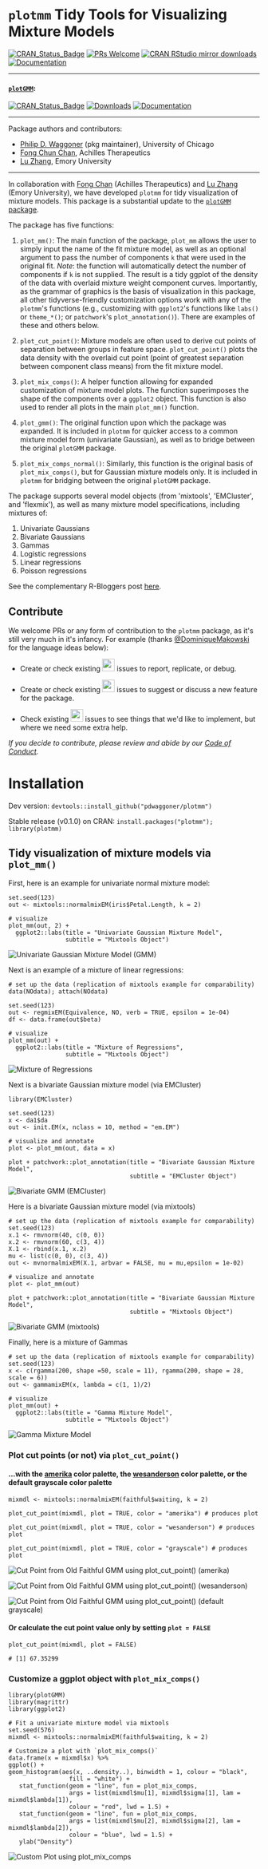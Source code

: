 # `plotmm` Tidy Tools for Visualizing Mixture Models
[![CRAN_Status_Badge](https://www.r-pkg.org/badges/version/plotmm)](http://cran.r-project.org/package=plotmm)
[![PRs Welcome](https://img.shields.io/badge/PRs-welcome-brightgreen.svg?style=plastic)](https://github.com/pdwaggoner/plotmm/pulls)
[![CRAN RStudio mirror downloads](http://cranlogs.r-pkg.org/badges/plotmm)](http://www.r-pkg.org/pkg/plotmm)
[![Documentation](https://img.shields.io/badge/documentation-plotmm-orange.svg?colorB=E91E63)](https://www.r-pkg.org/pkg/plotmm)

---
#### [`plotGMM`](https://CRAN.R-project.org/package=plotGMM):
[![CRAN_Status_Badge](https://www.r-pkg.org/badges/version/plotGMM)](http://cran.r-project.org/package=plotGMM)
[![Downloads](http://cranlogs.r-pkg.org/badges/grand-total/plotGMM)](http://cranlogs.r-pkg.org/)
[![Documentation](https://img.shields.io/badge/documentation-plotGMM-orange.svg?colorB=E91E63)](https://www.r-pkg.org/pkg/plotGMM)

---

Package authors and contributors:
  - [Philip D. Waggoner](https://github.com/pdwaggoner) (pkg maintainer), University of Chicago
  - [Fong Chun Chan](https://github.com/tinyheero), Achilles Therapeutics
  - [Lu Zhang](https://github.com/LuZhang0128), Emory University

---

In collaboration with [Fong Chan](https://github.com/tinyheero) (Achilles Therapeutics) and [Lu Zhang](https://github.com/LuZhang0128) (Emory University), we have developed `plotmm` for tidy visualization of mixture models. This package is a substantial update to the [`plotGMM` package](https://CRAN.R-project.org/package=plotGMM).

The package has five functions: 

1. `plot_mm()`: The main function of the package, `plot_mm` allows the user to simply input the name of the fit mixture model, as well as an optional argument to pass the number of components `k` that were used in the original fit. *Note*: the function will automatically detect the number of components if `k` is not supplied. The result is a tidy ggplot of the density of the data with overlaid mixture weight component curves. Importantly, as the grammar of graphics is the basis of visualization in this package, all other tidyverse-friendly customization options work with any of the `plotmm`'s functions (e.g., customizing with `ggplot2`'s functions like `labs()` or `theme_*()`; or `patchwork`'s `plot_annotation()`). There are examples of these and others below.  

2. `plot_cut_point()`: Mixture models are often used to derive cut points of separation between groups in feature space. `plot_cut_point()` plots the data density with the overlaid cut point (point of greatest separation between component class means) from the fit mixture model. 

3. `plot_mix_comps()`: A helper function allowing for expanded customization of mixture model plots. The function superimposes the shape of the components over a `ggplot2` object. This function is also used to render all plots in the main `plot_mm()` function.

4. `plot_gmm()`: The original function upon which the package was expanded. It is included in `plotmm` for quicker access to a common mixture model form (univariate Gaussian), as well as to bridge between the original `plotGMM` package.

5. `plot_mix_comps_normal()`: Similarly, this function is the original basis of `plot_mix_comps()`, but for Gaussian mixture models only. It is included in `plotmm` for bridging between the original `plotGMM` package.

The package supports several model objects (from 'mixtools', 'EMCluster', and 'flexmix'), as well as many mixture model specifications, including mixtures of: 

1. Univariate Gaussians
2. Bivariate Gaussians
3. Gammas
4. Logistic regressions
5. Linear regressions
6. Poisson regressions

See the complementary R-Bloggers post [here](https://www.r-bloggers.com/tidy-visualization-of-mixture-models-in-r/).

## Contribute

We welcome PRs or any form of contribution to the `plotmm` package, as it's still very much in it's infancy. For example (thanks [@DominiqueMakowski](https://github.com/DominiqueMakowski) for the language ideas below):

- Create or check existing <a href=https://github.com/pdwaggoner/plotmm/issues><img src="docs/src/assets/issue_bug.png" height="25"></a> issues to report, replicate, or debug.

- Create or check existing <a href=https://github.com/pdwaggoner/plotmm/issues><img src="docs/src/assets/issue_featureidea.png" height="25"></a> issues to suggest or discuss a new feature for the package.

- Check existing <a href=https://github.com/pdwaggoner/plotmm/issues><img src="docs/src/assets/issue_help.png" height="25"></a> issues to see things that we'd like to implement, but where we need some extra help.

*If you decide to contribute, please review and abide by our [Code of Conduct](https://github.com/pdwaggoner/plotmm/blob/master/CODE_OF_CONDUCT.md).* 

# Installation

Dev version: `devtools::install_github("pdwaggoner/plotmm")`

Stable release (v0.1.0) on CRAN: `install.packages("plotmm"); library(plotmm)`

## Tidy visualization of mixture models via `plot_mm()`

First, here is an example for univariate normal mixture model:

```{r }
set.seed(123)
out <- mixtools::normalmixEM(iris$Petal.Length, k = 2)

# visualize
plot_mm(out, 2) +
  ggplot2::labs(title = "Univariate Gaussian Mixture Model",
                subtitle = "Mixtools Object")
```
![Univariate Gaussian Mixture Model (GMM)](one.png)


Next is an example of a mixture of linear regressions:

```{r }
# set up the data (replication of mixtools example for comparability)
data(NOdata); attach(NOdata)

set.seed(123)
out <- regmixEM(Equivalence, NO, verb = TRUE, epsilon = 1e-04)
df <- data.frame(out$beta)

# visualize
plot_mm(out) +
  ggplot2::labs(title = "Mixture of Regressions",
                subtitle = "Mixtools Object")
```
![Mixture of Regressions](two.png)


Next is a bivariate Gaussian mixture model (via EMCluster)

```{r}
library(EMCluster)

set.seed(123)
x <- da1$da
out <- init.EM(x, nclass = 10, method = "em.EM")

# visualize and annotate
plot <- plot_mm(out, data = x)

plot + patchwork::plot_annotation(title = "Bivariate Gaussian Mixture Model",
                                  subtitle = "EMCluster Object")
```
![Bivariate GMM (EMCluster)](three.png)


Here is a bivariate Gaussian mixture model (via mixtools)

```{r}
# set up the data (replication of mixtools example for comparability)
set.seed(123)
x.1 <- rmvnorm(40, c(0, 0))
x.2 <- rmvnorm(60, c(3, 4))
X.1 <- rbind(x.1, x.2)
mu <- list(c(0, 0), c(3, 4))
out <- mvnormalmixEM(X.1, arbvar = FALSE, mu = mu,epsilon = 1e-02)

# visualize and annotate
plot <- plot_mm(out)

plot + patchwork::plot_annotation(title = "Bivariate Gaussian Mixture Model",
                                  subtitle = "Mixtools Object")
```
![Bivariate GMM (mixtools)](four.png)


Finally, here is a mixture of Gammas

```{r}
# set up the data (replication of mixtools example for comparability)
set.seed(123)
x <- c(rgamma(200, shape =50, scale = 11), rgamma(200, shape = 28, scale = 6))
out <- gammamixEM(x, lambda = c(1, 1)/2)

# visualize
plot_mm(out) +
  ggplot2::labs(title = "Gamma Mixture Model",
                subtitle = "Mixtools Object")

```
![Gamma Mixture Model](five.png)


### Plot cut points (or not) via `plot_cut_point()` 
#### ...with the [amerika](https://CRAN.R-project.org/package=amerika) color palette, the [wesanderson](https://CRAN.R-project.org/package=wesanderson) color palette, or the default grayscale color palette

```{r }
mixmdl <- mixtools::normalmixEM(faithful$waiting, k = 2)

plot_cut_point(mixmdl, plot = TRUE, color = "amerika") # produces plot

plot_cut_point(mixmdl, plot = TRUE, color = "wesanderson") # produces plot

plot_cut_point(mixmdl, plot = TRUE, color = "grayscale") # produces plot
```
![Cut Point from Old Faithful GMM using `plot_cut_point()` (amerika)](six.png)

![Cut Point from Old Faithful GMM using `plot_cut_point()` (wesanderson)](seven.png)

![Cut Point from Old Faithful GMM using `plot_cut_point()` (default grayscale)](eight.png)


#### Or calculate the cut point value only by setting `plot = FALSE`

```{r }
plot_cut_point(mixmdl, plot = FALSE)

# [1] 67.35299
```


### Customize a ggplot object with `plot_mix_comps()`

```{r }
library(plotGMM)
library(magrittr)
library(ggplot2)

# Fit a univariate mixture model via mixtools
set.seed(576)
mixmdl <- mixtools::normalmixEM(faithful$waiting, k = 2)

# Customize a plot with `plot_mix_comps()`
data.frame(x = mixmdl$x) %>%
ggplot() +
geom_histogram(aes(x, ..density..), binwidth = 1, colour = "black",
                 fill = "white") +
   stat_function(geom = "line", fun = plot_mix_comps,
                 args = list(mixmdl$mu[1], mixmdl$sigma[1], lam = mixmdl$lambda[1]),
                 colour = "red", lwd = 1.5) +
   stat_function(geom = "line", fun = plot_mix_comps,
                 args = list(mixmdl$mu[2], mixmdl$sigma[2], lam = mixmdl$lambda[2]),
                 colour = "blue", lwd = 1.5) +
   ylab("Density")
```
![Custom Plot using `plot_mix_comps`](faithful.png)
